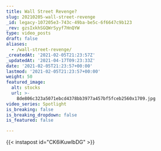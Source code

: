 ```yaml
---
title: Wall Street Revenge?
slug: 20210205-wall-street-revenge
_id: legacy-107205e3-743c-49ba-be5c-6f6647c9b123
_rev: gzsIxkhSGQWrSyyf7HnQYW
type: video_posts
draft: false
aliases:
  - /wall-street-revenge/
_createdAt: '2021-02-05T21:23:57Z'
_updatedAt: '2021-04-17T09:23:33Z'
date: '2021-02-05T21:23:57+00:00'
lastmod: '2021-02-05T21:23:57+00:00'
weight: 50
featured_image:
  alt: stocks
  url: >-
    8de806c323a5071ebcd4378bb3977a457bf5fceb2560x1709.jpg
video_series: Spotlight
is_breaking: false
is_breaking_dropdown: false
is_featured: false

---
```

{{< instapost id="CK6iKuwlbDG" >}}